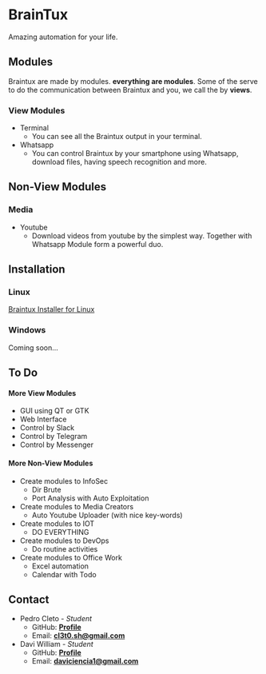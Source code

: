 # BrainTux

Amazing automation for your life.

## Modules

Braintux are made by modules. **everything are modules**. Some of the serve to do the communication between Braintux and you, we call the by **views**.

### View Modules

* Terminal
    * You can see all the Braintux output in your terminal.
* Whatsapp
    * You can control Braintux by your smartphone using Whatsapp, download files, having speech recognition and more.

## Non-View Modules

### Media

* Youtube
    * Download videos from youtube by the simplest way. Together with Whatsapp Module form a powerful duo.

## Installation

### Linux

[Braintux Installer for Linux](https://drive.google.com/open?id=13uk496UbWeLyGZalAPeDNNiLDaJSxx5E)

### Windows

Coming soon...

## To Do

#### More View Modules

* GUI using QT or GTK
* Web Interface
* Control by Slack
* Control by Telegram
* Control by Messenger

#### More Non-View Modules

* Create modules to InfoSec
    * Dir Brute
    * Port Analysis with Auto Exploitation
* Create modules to Media Creators
    * Auto Youtube Uploader (with nice key-words)
* Create modules to IOT
    * DO EVERYTHING
* Create modules to DevOps
    * Do routine activities
* Create modules to Office Work
    * Excel automation
    * Calendar with Todo

## Contact

* Pedro Cleto - *Student*
    * GitHub: **[Profile](https://github.com/cl3t0)**
    * Email: **cl3t0.sh@gmail.com**
* Davi William - *Student*
    * GitHub: **[Profile](https://github.com/daviwms999)**
    * Email: **daviciencia1@gmail.com**